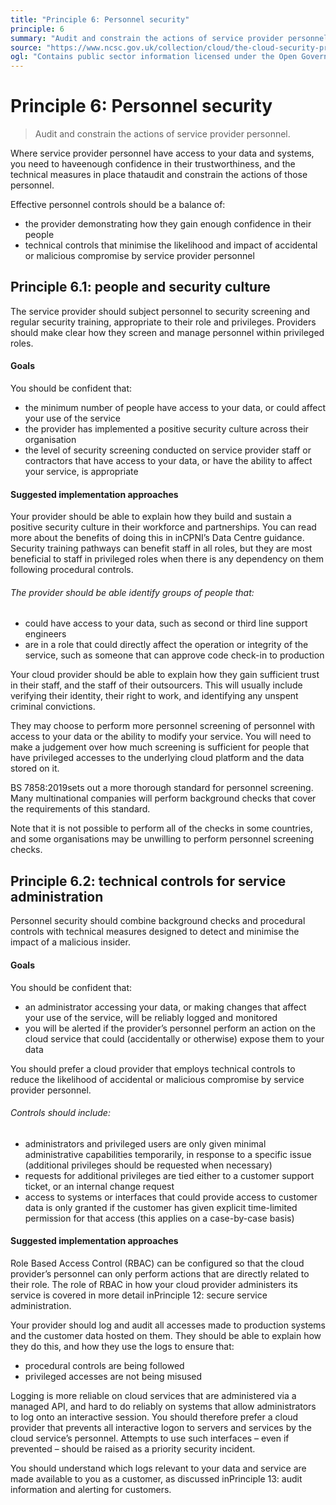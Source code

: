 ```yaml
---
title: "Principle 6: Personnel security"
principle: 6
summary: "Audit and constrain the actions of service provider personnel."
source: "https://www.ncsc.gov.uk/collection/cloud/the-cloud-security-principles/principle-6-personnel-security"
ogl: "Contains public sector information licensed under the Open Government Licence v3.0. https://www.nationalarchives.gov.uk/doc/open-government-licence/version/3/"
---
```


# Principle 6: Personnel security

> Audit and constrain the actions of service provider personnel.

Where service provider personnel have access to your data and systems, you need to haveenough confidence in their trustworthiness, and the technical measures in place thataudit and constrain the actions of those personnel.

Effective personnel controls should be a balance of:

- the provider demonstrating how they gain enough confidence in their people
- technical controls that minimise the likelihood and impact of accidental or malicious compromise by service provider personnel

## Principle 6.1: people and security culture

The service provider should subject personnel to security screening and regular security training, appropriate to their role and privileges. Providers should make clear how they screen and manage personnel within privileged roles.

#### Goals

You should be confident that:

- the minimum number of people have access to your data, or could affect your use of the service
- the provider has implemented a positive security culture across their organisation
- the level of security screening conducted on service provider staff or contractors that have access to your data, or have the ability to affect your service, is appropriate

#### Suggested implementation approaches

Your provider should be able to explain how they build and sustain a positive security culture in their workforce and partnerships. You can read more about the benefits of doing this in inCPNI’s Data Centre guidance. Security training pathways can benefit staff in all roles, but they are most beneficial to staff in privileged roles when there is any dependency on them following procedural controls.

###### The provider should be able identify groups of people that:

- could have access to your data, such as second or third line support engineers
- are in a role that could directly affect the operation or integrity of the service, such as someone that can approve code check-in to production

Your cloud provider should be able to explain how they gain sufficient trust in their staff, and the staff of their outsourcers. This will usually include verifying their identity, their right to work, and identifying any unspent criminal convictions.

They may choose to perform more personnel screening of personnel with access to your data or the ability to modify your service. You will need to make a judgement over how much screening is sufficient for people that have privileged accesses to the underlying cloud platform and the data stored on it.

BS 7858:2019sets out a more thorough standard for personnel screening. Many multinational companies will perform background checks that cover the requirements of this standard.

Note that it is not possible to perform all of the checks in some countries, and some organisations may be unwilling to perform personnel screening checks.

## Principle 6.2: technical controls for service administration

Personnel security should combine background checks and procedural controls with technical measures designed to detect and minimise the impact of a malicious insider.

#### Goals

You should be confident that:

- an administrator accessing your data, or making changes that affect your use of the service, will be reliably logged and monitored
- you will be alerted if the provider’s personnel perform an action on the cloud service that could (accidentally or otherwise) expose them to your data

You should prefer a cloud provider that employs technical controls to reduce the likelihood of accidental or malicious compromise by service provider personnel.

###### Controls should include:

- administrators and privileged users are only given minimal administrative capabilities temporarily, in response to a specific issue (additional privileges should be requested when necessary)
- requests for additional privileges are tied either to a customer support ticket, or an internal change request
- access to systems or interfaces that could provide access to customer data is only granted if the customer has given explicit time-limited permission for that access (this applies on a case-by-case basis)

#### Suggested implementation approaches

Role Based Access Control (RBAC) can be configured so that the cloud provider’s personnel can only perform actions that are directly related to their role. The role of RBAC in how your cloud provider administers its service is covered in more detail inPrinciple 12: secure service administration.

Your provider should log and audit all accesses made to production systems and the customer data hosted on them. They should be able to explain how they do this, and how they use the logs to ensure that:

- procedural controls are being followed
- privileged accesses are not being misused

Logging is more reliable on cloud services that are administered via a managed API, and hard to do reliably on systems that allow administrators to log onto an interactive session. You should therefore prefer a cloud provider that prevents all interactive logon to servers and services by the cloud service’s personnel. Attempts to use such interfaces – even if prevented – should be raised as a priority security incident.

You should understand which logs relevant to your data and service are made available to you as a customer, as discussed inPrinciple 13: audit information and alerting for customers.
